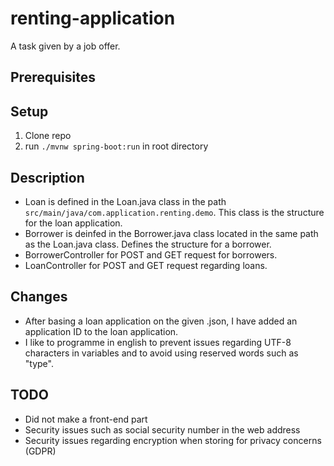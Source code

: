# renting-application
A task given by a job offer.

## Prerequisites



## Setup
1. Clone repo
2. run `./mvnw spring-boot:run` in root directory


## Description
- Loan is defined in the Loan.java class in the path `src/main/java/com.application.renting.demo`. This class is the structure for the loan application.
- Borrower is deinfed in the Borrower.java class located in the same path as the Loan.java class. Defines the structure for a borrower.
- BorrowerController for POST and GET request for borrowers.
- LoanController for POST and GET request regarding loans.

## Changes
- After basing a loan application on the given .json, I have added an application ID to the loan application.
- I like to programme in english to prevent issues regarding UTF-8 characters in variables and to avoid using reserved words such as "type".

## TODO
- Did not make a front-end part
- Security issues such as social security number in the web address
- Security issues regarding encryption when storing for privacy concerns (GDPR)

